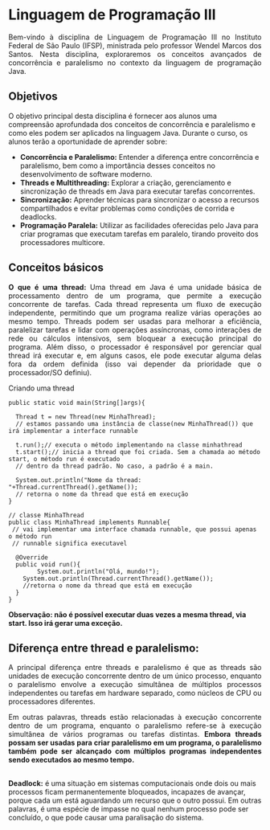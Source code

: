 # Linguagem de Programação III
<p align="justify">Bem-vindo à disciplina de Linguagem de Programação III no Instituto Federal de São Paulo (IFSP), ministrada pelo professor Wendel Marcos dos Santos. Nesta disciplina, exploraremos os conceitos avançados de concorrência e paralelismo no contexto da linguagem de programação Java.
</p>

<h2>Objetivos</h2>
<p>O objetivo principal desta disciplina é fornecer aos alunos uma compreensão aprofundada dos conceitos de concorrência e paralelismo e como eles podem ser aplicados na linguagem Java. Durante o curso, os alunos terão a oportunidade de aprender sobre:
</p>

* <strong>Concorrência e Paralelismo:</strong> Entender a diferença entre concorrência e paralelismo, bem como a importância desses conceitos no desenvolvimento de software moderno.
* <strong>Threads e Multithreading:</strong> Explorar a criação, gerenciamento e sincronização de threads em Java para executar tarefas concorrentes.
* <strong>Sincronização:</strong> Aprender técnicas para sincronizar o acesso a recursos compartilhados e evitar problemas como condições de corrida e deadlocks.
* <strong>Programação Paralela:</strong> Utilizar as facilidades oferecidas pelo Java para criar programas que executam tarefas em paralelo, tirando proveito dos processadores multicore.

<h2>Conceitos básicos
</h2>
<p align="justify"><strong>O que é uma thread: </strong>Uma thread em Java é uma unidade básica de processamento dentro de um programa, que permite a execução concorrente de tarefas. Cada thread representa um fluxo de execução independente, permitindo que um programa realize várias operações ao mesmo tempo. Threads podem ser usadas para melhorar a eficiência, paralelizar tarefas e lidar com operações assíncronas, como interações de rede ou cálculos intensivos, sem bloquear a execução principal do programa. Além disso, o processador é responsável por gerenciar qual thread irá executar e, em alguns casos, ele pode executar alguma delas fora da ordem definida (isso vai depender da prioridade que o processador/SO definiu). 
</p>

Criando uma thread
```
public static void main(String[]args){

  Thread t = new Thread(new MinhaThread);
  // estamos passando uma instância de classe(new MinhaThread()) que irá implementar a interface runnable

  t.run();// executa o método implementando na classe minhathread
  t.start();// inicia a thread que foi criada. Sem a chamada ao método start, o método run é executado
  // dentro da thread padrão. No caso, a padrão é a main.

  System.out.println("Nome da thread: "+Thread.currentThread().getName());
  // retorna o nome da thread que está em execução
}

// classe MinhaThread
public class MinhaThread implements Runnable{
 // vai implementar uma interface chamada runnable, que possui apenas o método run
 // runnable significa executavel

  @Override
  public void run(){
    	System.out.println("Olá, mundo!");
	System.out.println(Thread.currentThread().getName());
	//retorna o nome da thread que está em execução
  }
}

```
<strong>Observação: não é possível executar duas vezes a mesma thread, via start. Isso irá gerar uma exceção.</strong>


<h2>Diferença entre thread e paralelismo:</h2>
<p align="justify">A principal diferença entre threads e paralelismo é que as threads são unidades de execução concorrente dentro de um único processo, enquanto o paralelismo envolve a execução simultânea de múltiplos processos independentes ou tarefas em hardware separado, como núcleos de CPU ou processadores diferentes.</p>

<p align="justify">Em outras palavras, threads estão relacionadas à execução concorrente dentro de um programa, enquanto o paralelismo refere-se à execução simultânea de vários programas ou tarefas distintas. <strong>Embora threads possam ser usadas para criar paralelismo em um programa, o paralelismo também pode ser alcançado com múltiplos programas independentes sendo executados ao mesmo tempo.</strong></p>

<h2></h2>
<p text-align="justify"><strong>Deadlock:</strong> é uma situação em sistemas computacionais onde dois ou mais processos ficam permanentemente bloqueados, incapazes de avançar, porque cada um está aguardando um recurso que o outro possui. Em outras palavras, é uma espécie de impasse no qual nenhum processo pode ser concluído, o que pode causar uma paralisação do sistema.</p>





